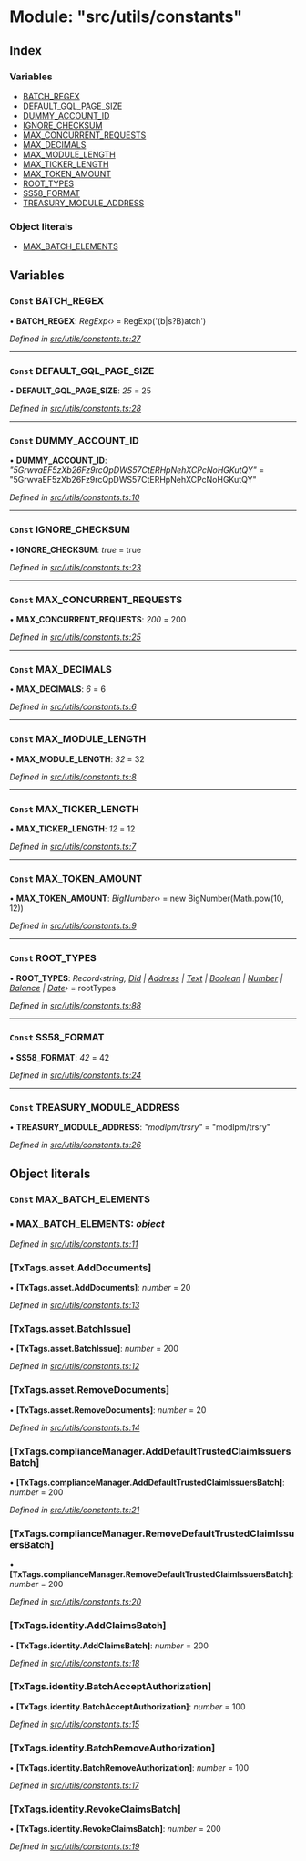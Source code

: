 # Module: "src/utils/constants"

## Index

### Variables

* [BATCH_REGEX](_src_utils_constants_.md#const-batch_regex)
* [DEFAULT_GQL_PAGE_SIZE](_src_utils_constants_.md#const-default_gql_page_size)
* [DUMMY_ACCOUNT_ID](_src_utils_constants_.md#const-dummy_account_id)
* [IGNORE_CHECKSUM](_src_utils_constants_.md#const-ignore_checksum)
* [MAX_CONCURRENT_REQUESTS](_src_utils_constants_.md#const-max_concurrent_requests)
* [MAX_DECIMALS](_src_utils_constants_.md#const-max_decimals)
* [MAX_MODULE_LENGTH](_src_utils_constants_.md#const-max_module_length)
* [MAX_TICKER_LENGTH](_src_utils_constants_.md#const-max_ticker_length)
* [MAX_TOKEN_AMOUNT](_src_utils_constants_.md#const-max_token_amount)
* [ROOT_TYPES](_src_utils_constants_.md#const-root_types)
* [SS58_FORMAT](_src_utils_constants_.md#const-ss58_format)
* [TREASURY_MODULE_ADDRESS](_src_utils_constants_.md#const-treasury_module_address)

### Object literals

* [MAX_BATCH_ELEMENTS](_src_utils_constants_.md#const-max_batch_elements)

## Variables

### `Const` BATCH_REGEX

• **BATCH_REGEX**: *RegExp‹›* = RegExp('(b|s?B)atch')

*Defined in [src/utils/constants.ts:27](https://github.com/PolymathNetwork/polymesh-sdk/blob/6f0a424/src/utils/constants.ts#L27)*

___

### `Const` DEFAULT_GQL_PAGE_SIZE

• **DEFAULT_GQL_PAGE_SIZE**: *25* = 25

*Defined in [src/utils/constants.ts:28](https://github.com/PolymathNetwork/polymesh-sdk/blob/6f0a424/src/utils/constants.ts#L28)*

___

### `Const` DUMMY_ACCOUNT_ID

• **DUMMY_ACCOUNT_ID**: *"5GrwvaEF5zXb26Fz9rcQpDWS57CtERHpNehXCPcNoHGKutQY"* = "5GrwvaEF5zXb26Fz9rcQpDWS57CtERHpNehXCPcNoHGKutQY"

*Defined in [src/utils/constants.ts:10](https://github.com/PolymathNetwork/polymesh-sdk/blob/6f0a424/src/utils/constants.ts#L10)*

___

### `Const` IGNORE_CHECKSUM

• **IGNORE_CHECKSUM**: *true* = true

*Defined in [src/utils/constants.ts:23](https://github.com/PolymathNetwork/polymesh-sdk/blob/6f0a424/src/utils/constants.ts#L23)*

___

### `Const` MAX_CONCURRENT_REQUESTS

• **MAX_CONCURRENT_REQUESTS**: *200* = 200

*Defined in [src/utils/constants.ts:25](https://github.com/PolymathNetwork/polymesh-sdk/blob/6f0a424/src/utils/constants.ts#L25)*

___

### `Const` MAX_DECIMALS

• **MAX_DECIMALS**: *6* = 6

*Defined in [src/utils/constants.ts:6](https://github.com/PolymathNetwork/polymesh-sdk/blob/6f0a424/src/utils/constants.ts#L6)*

___

### `Const` MAX_MODULE_LENGTH

• **MAX_MODULE_LENGTH**: *32* = 32

*Defined in [src/utils/constants.ts:8](https://github.com/PolymathNetwork/polymesh-sdk/blob/6f0a424/src/utils/constants.ts#L8)*

___

### `Const` MAX_TICKER_LENGTH

• **MAX_TICKER_LENGTH**: *12* = 12

*Defined in [src/utils/constants.ts:7](https://github.com/PolymathNetwork/polymesh-sdk/blob/6f0a424/src/utils/constants.ts#L7)*

___

### `Const` MAX_TOKEN_AMOUNT

• **MAX_TOKEN_AMOUNT**: *BigNumber‹›* = new BigNumber(Math.pow(10, 12))

*Defined in [src/utils/constants.ts:9](https://github.com/PolymathNetwork/polymesh-sdk/blob/6f0a424/src/utils/constants.ts#L9)*

___

### `Const` ROOT_TYPES

• **ROOT_TYPES**: *Record‹string, [Did](../enums/_src_types_index_.transactionargumenttype.md#did) | [Address](../enums/_src_types_index_.transactionargumenttype.md#address) | [Text](../enums/_src_types_index_.transactionargumenttype.md#text) | [Boolean](../enums/_src_types_index_.transactionargumenttype.md#boolean) | [Number](../enums/_src_types_index_.transactionargumenttype.md#number) | [Balance](../enums/_src_types_index_.transactionargumenttype.md#balance) | [Date](../enums/_src_types_index_.transactionargumenttype.md#date)›* = rootTypes

*Defined in [src/utils/constants.ts:88](https://github.com/PolymathNetwork/polymesh-sdk/blob/6f0a424/src/utils/constants.ts#L88)*

___

### `Const` SS58_FORMAT

• **SS58_FORMAT**: *42* = 42

*Defined in [src/utils/constants.ts:24](https://github.com/PolymathNetwork/polymesh-sdk/blob/6f0a424/src/utils/constants.ts#L24)*

___

### `Const` TREASURY_MODULE_ADDRESS

• **TREASURY_MODULE_ADDRESS**: *"modlpm/trsry"* = "modlpm/trsry"

*Defined in [src/utils/constants.ts:26](https://github.com/PolymathNetwork/polymesh-sdk/blob/6f0a424/src/utils/constants.ts#L26)*

## Object literals

### `Const` MAX_BATCH_ELEMENTS

### ▪ **MAX_BATCH_ELEMENTS**: *object*

*Defined in [src/utils/constants.ts:11](https://github.com/PolymathNetwork/polymesh-sdk/blob/6f0a424/src/utils/constants.ts#L11)*

###  [TxTags.asset.AddDocuments]

• **[TxTags.asset.AddDocuments]**: *number* = 20

*Defined in [src/utils/constants.ts:13](https://github.com/PolymathNetwork/polymesh-sdk/blob/6f0a424/src/utils/constants.ts#L13)*

###  [TxTags.asset.BatchIssue]

• **[TxTags.asset.BatchIssue]**: *number* = 200

*Defined in [src/utils/constants.ts:12](https://github.com/PolymathNetwork/polymesh-sdk/blob/6f0a424/src/utils/constants.ts#L12)*

###  [TxTags.asset.RemoveDocuments]

• **[TxTags.asset.RemoveDocuments]**: *number* = 20

*Defined in [src/utils/constants.ts:14](https://github.com/PolymathNetwork/polymesh-sdk/blob/6f0a424/src/utils/constants.ts#L14)*

###  [TxTags.complianceManager.AddDefaultTrustedClaimIssuersBatch]

• **[TxTags.complianceManager.AddDefaultTrustedClaimIssuersBatch]**: *number* = 200

*Defined in [src/utils/constants.ts:21](https://github.com/PolymathNetwork/polymesh-sdk/blob/6f0a424/src/utils/constants.ts#L21)*

###  [TxTags.complianceManager.RemoveDefaultTrustedClaimIssuersBatch]

• **[TxTags.complianceManager.RemoveDefaultTrustedClaimIssuersBatch]**: *number* = 200

*Defined in [src/utils/constants.ts:20](https://github.com/PolymathNetwork/polymesh-sdk/blob/6f0a424/src/utils/constants.ts#L20)*

###  [TxTags.identity.AddClaimsBatch]

• **[TxTags.identity.AddClaimsBatch]**: *number* = 200

*Defined in [src/utils/constants.ts:18](https://github.com/PolymathNetwork/polymesh-sdk/blob/6f0a424/src/utils/constants.ts#L18)*

###  [TxTags.identity.BatchAcceptAuthorization]

• **[TxTags.identity.BatchAcceptAuthorization]**: *number* = 100

*Defined in [src/utils/constants.ts:15](https://github.com/PolymathNetwork/polymesh-sdk/blob/6f0a424/src/utils/constants.ts#L15)*

###  [TxTags.identity.BatchRemoveAuthorization]

• **[TxTags.identity.BatchRemoveAuthorization]**: *number* = 100

*Defined in [src/utils/constants.ts:17](https://github.com/PolymathNetwork/polymesh-sdk/blob/6f0a424/src/utils/constants.ts#L17)*

###  [TxTags.identity.RevokeClaimsBatch]

• **[TxTags.identity.RevokeClaimsBatch]**: *number* = 200

*Defined in [src/utils/constants.ts:19](https://github.com/PolymathNetwork/polymesh-sdk/blob/6f0a424/src/utils/constants.ts#L19)*
